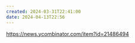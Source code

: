 ```yaml
---
created: 2024-03-31T22:41:00
date: 2024-04-13T22:56
---
```

https://news.ycombinator.com/item?id=21486494